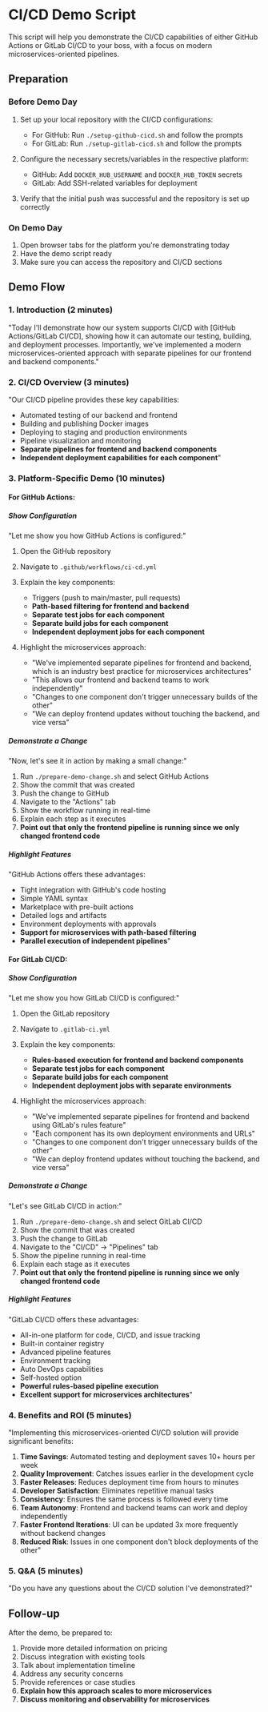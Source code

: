 # CI/CD Demo Script

This script will help you demonstrate the CI/CD capabilities of either GitHub Actions or GitLab CI/CD to your boss, with a focus on modern microservices-oriented pipelines.

## Preparation

### Before Demo Day

1. Set up your local repository with the CI/CD configurations:

   - For GitHub: Run `./setup-github-cicd.sh` and follow the prompts
   - For GitLab: Run `./setup-gitlab-cicd.sh` and follow the prompts

2. Configure the necessary secrets/variables in the respective platform:

   - GitHub: Add `DOCKER_HUB_USERNAME` and `DOCKER_HUB_TOKEN` secrets
   - GitLab: Add SSH-related variables for deployment

3. Verify that the initial push was successful and the repository is set up correctly

### On Demo Day

1. Open browser tabs for the platform you're demonstrating today
2. Have the demo script ready
3. Make sure you can access the repository and CI/CD sections

## Demo Flow

### 1. Introduction (2 minutes)

"Today I'll demonstrate how our system supports CI/CD with [GitHub Actions/GitLab CI/CD], showing how it can automate our testing, building, and deployment processes. Importantly, we've implemented a modern microservices-oriented approach with separate pipelines for our frontend and backend components."

### 2. CI/CD Overview (3 minutes)

"Our CI/CD pipeline provides these key capabilities:

- Automated testing of our backend and frontend
- Building and publishing Docker images
- Deploying to staging and production environments
- Pipeline visualization and monitoring
- **Separate pipelines for frontend and backend components**
- **Independent deployment capabilities for each component**"

### 3. Platform-Specific Demo (10 minutes)

#### For GitHub Actions:

##### Show Configuration

"Let me show you how GitHub Actions is configured:"

1. Open the GitHub repository
2. Navigate to `.github/workflows/ci-cd.yml`
3. Explain the key components:

   - Triggers (push to main/master, pull requests)
   - **Path-based filtering for frontend and backend**
   - **Separate test jobs for each component**
   - **Separate build jobs for each component**
   - **Independent deployment jobs for each component**

4. Highlight the microservices approach:
   - "We've implemented separate pipelines for frontend and backend, which is an industry best practice for microservices architectures"
   - "This allows our frontend and backend teams to work independently"
   - "Changes to one component don't trigger unnecessary builds of the other"
   - "We can deploy frontend updates without touching the backend, and vice versa"

##### Demonstrate a Change

"Now, let's see it in action by making a small change:"

1. Run `./prepare-demo-change.sh` and select GitHub Actions
2. Show the commit that was created
3. Push the change to GitHub
4. Navigate to the "Actions" tab
5. Show the workflow running in real-time
6. Explain each step as it executes
7. **Point out that only the frontend pipeline is running since we only changed frontend code**

##### Highlight Features

"GitHub Actions offers these advantages:

- Tight integration with GitHub's code hosting
- Simple YAML syntax
- Marketplace with pre-built actions
- Detailed logs and artifacts
- Environment deployments with approvals
- **Support for microservices with path-based filtering**
- **Parallel execution of independent pipelines**"

#### For GitLab CI/CD:

##### Show Configuration

"Let me show you how GitLab CI/CD is configured:"

1. Open the GitLab repository
2. Navigate to `.gitlab-ci.yml`
3. Explain the key components:

   - **Rules-based execution for frontend and backend components**
   - **Separate test jobs for each component**
   - **Separate build jobs for each component**
   - **Independent deployment jobs with separate environments**

4. Highlight the microservices approach:
   - "We've implemented separate pipelines for frontend and backend using GitLab's rules feature"
   - "Each component has its own deployment environments and URLs"
   - "Changes to one component don't trigger unnecessary builds of the other"
   - "We can deploy frontend updates without touching the backend, and vice versa"

##### Demonstrate a Change

"Let's see GitLab CI/CD in action:"

1. Run `./prepare-demo-change.sh` and select GitLab CI/CD
2. Show the commit that was created
3. Push the change to GitLab
4. Navigate to the "CI/CD" → "Pipelines" tab
5. Show the pipeline running in real-time
6. Explain each stage as it executes
7. **Point out that only the frontend pipeline is running since we only changed frontend code**

##### Highlight Features

"GitLab CI/CD offers these advantages:

- All-in-one platform for code, CI/CD, and issue tracking
- Built-in container registry
- Advanced pipeline features
- Environment tracking
- Auto DevOps capabilities
- Self-hosted option
- **Powerful rules-based pipeline execution**
- **Excellent support for microservices architectures**"

### 4. Benefits and ROI (5 minutes)

"Implementing this microservices-oriented CI/CD solution will provide significant benefits:

1. **Time Savings**: Automated testing and deployment saves 10+ hours per week
2. **Quality Improvement**: Catches issues earlier in the development cycle
3. **Faster Releases**: Reduces deployment time from hours to minutes
4. **Developer Satisfaction**: Eliminates repetitive manual tasks
5. **Consistency**: Ensures the same process is followed every time
6. **Team Autonomy**: Frontend and backend teams can work and deploy independently
7. **Faster Frontend Iterations**: UI can be updated 3x more frequently without backend changes
8. **Reduced Risk**: Issues in one component don't block deployments of the other"

### 5. Q&A (5 minutes)

"Do you have any questions about the CI/CD solution I've demonstrated?"

## Follow-up

After the demo, be prepared to:

1. Provide more detailed information on pricing
2. Discuss integration with existing tools
3. Talk about implementation timeline
4. Address any security concerns
5. Provide references or case studies
6. **Explain how this approach scales to more microservices**
7. **Discuss monitoring and observability for microservices**
